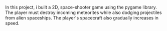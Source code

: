 In this project, i built a 2D, space-shooter game using the pygame library.
The player must destroy incoming meteorites while also dodging projectiles from alien spaceships. The player's spacecraft also gradually increases in speed.
